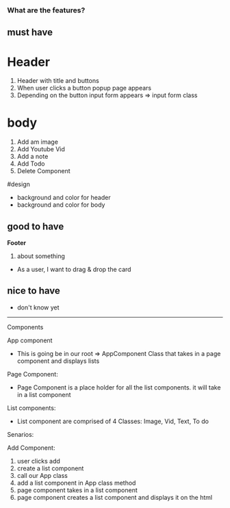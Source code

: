 ### What are the features?

## must have

# Header

1. Header with title and buttons
2. When user clicks a button popup page appears
3. Depending on the button input form appears => input form class

# body

1. Add am image
2. Add Youtube Vid
3. Add a note
4. Add Todo
5. Delete Component

#design

- background and color for header
- background and color for body

## good to have

**Footer**

1. about something

- As a user, I want to drag & drop the card

## nice to have

- don't know yet

---

Components

App component

- This is going be in our root => AppComponent Class that takes in
  a page component and displays lists

Page Component:

- Page Component is a place holder for all the list components.
  it will take in a list component

List components:

- List component are comprised of 4 Classes: Image, Vid, Text, To do

Senarios:

Add Component:

1.  user clicks add
2.  create a list component
3.  call our App class
4.  add a list component in App class method
5.  page component takes in a list component
6.  page component creates a list component and displays it on the html
